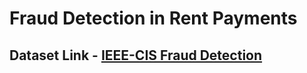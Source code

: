 # Fraud Detection in Rent Payments




## Dataset Link - <a href="https://www.kaggle.com/competitions/ieee-fraud-detection/data">IEEE-CIS Fraud Detection</a>
